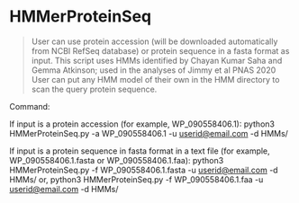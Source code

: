 # HMMerProteinSeq

> User can use protein accession (will be downloaded automatically from NCBI RefSeq database) or protein sequence in a fasta format as input. 
> This script uses HMMs identified by Chayan Kumar Saha and Gemma Atkinson; used in the analyses of Jimmy et al PNAS 2020
> User can put any HMM model of their own in the HMM directory to scan the query protein sequence. 

Command: 

If input is a protein accession (for example, WP_090558406.1):
    python3 HMMerProteinSeq.py -a WP_090558406.1 -u userid@email.com -d HMMs/

If input is a protein sequence in fasta format in a text file (for example, WP_090558406.1.fasta or WP_090558406.1.faa):
    python3 HMMerProteinSeq.py -f WP_090558406.1.fasta -u userid@email.com -d HMMs/
    or, python3 HMMerProteinSeq.py -f WP_090558406.1.faa -u userid@email.com -d HMMs/

